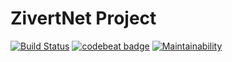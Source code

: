 # ZivertNet Project

[![Build Status](https://travis-ci.com/lstpsche/zivert_net.svg?branch=master)](https://travis-ci.com/lstpsche/zivert_net)
[![codebeat badge](https://codebeat.co/badges/7a8285aa-6031-4821-8972-69a9106cc096)](https://codebeat.co/projects/github-com-lstpsche-zivert_net-master)
[![Maintainability](https://api.codeclimate.com/v1/badges/fec00c5a0c1f15bc35fd/maintainability)](https://codeclimate.com/github/lstpsche/zivert_net/maintainability)

